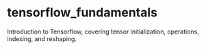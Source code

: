 # tensorflow_fundamentals
Introduction to Tensorflow, covering tensor initialization, operations, indexing, and reshaping.
